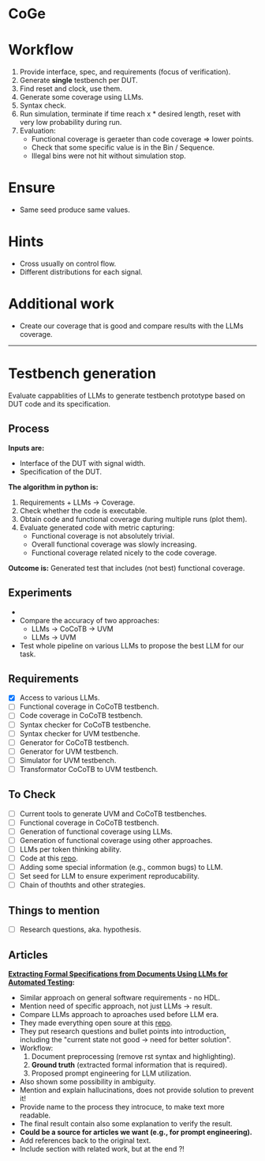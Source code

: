 # CoGe


# Workflow
 1. Provide interface, spec, and requirements (focus of verification).
 1. Generate **single** testbench per DUT.
 1. Find reset and clock, use them.
 1. Generate some coverage using LLMs.
 1. Syntax check.
 1. Run simulation, terminate if time reach x * desired length,
    reset with very low probability during run.
 1. Evaluation:
    * Functional coverage is geraeter than code coverage => lower points.
    * Check that some specific value is in the Bin / Sequence.
    * Illegal bins were not hit without simulation stop.

# Ensure
 - Same seed produce same values.

# Hints
 - Cross usually on control flow.
 - Different distributions for each signal.

# Additional work
 - Create our coverage that is good and compare results with the LLMs coverage.



---

# Testbench generation
Evaluate cappablities of LLMs to generate testbench prototype based on DUT
code and its specification.

## Process
**Inputs are:**
 - Interface of the DUT with signal width.
 - Specification of the DUT.

**The algorithm in python is:**
 1. Requirements + LLMs -> Coverage.
 1. Check whether the code is executable.
 1. Obtain code and functional coverage during multiple runs (plot them).
 1. Evaluate generated code with metric capturing:
    * Functional coverage is not absolutely trivial.
    * Overall functional coverage was slowly increasing.
    * Functional coverage related nicely to the code coverage.

**Outcome is:** Generated test that includes (not best) functional coverage.

## Experiments
 -
 - Compare the accuracy of two approaches:
   * LLMs -> CoCoTB -> UVM
   * LLMs -> UVM
 - Test whole pipeline on various LLMs to propose the best LLM for our task.

## Requirements
 - [x] Access to various LLMs.
 - [ ] Functional coverage in CoCoTB testbench.
 - [ ] Code coverage in CoCoTB testbench.
 - [ ] Syntax checker for CoCoTB testbenche.
 - [ ] Syntax checker for UVM testbenche.
 - [ ] Generator for CoCoTB testbench.
 - [ ] Generator for UVM testbench.
 - [ ] Simulator for UVM testbench.
 - [ ] Transformator CoCoTB to UVM testbench.

## To Check
 - [ ] Current tools to generate UVM and CoCoTB testbenches.
 - [ ] Functional coverage in CoCoTB testbench.
 - [ ] Generation of functional coverage using LLMs.
 - [ ] Generation of functional coverage using other approaches.
 - [ ] LLMs per token thinking ability.
 - [ ] Code at this [repo](https://github.com/lhorse010/llm_specificaiton_extraction).
 - [ ] Adding some special information (e.g., common bugs) to LLM.
 - [ ] Set seed for LLM to ensure experiment reproducability.
 - [ ] Chain of thouthts and other strategies.

## Things to mention
 - [ ] Research questions, aka. hypothesis.

## Articles
**[Extracting Formal Specifications from Documents Using LLMs for Automated Testing](https://arxiv.org/abs/2504.01294):**
 - Similar approach on general software requirements - no HDL.
 - Mention need of specific approach, not just LLMs -> result.
 - Compare LLMs approach to aproaches used before LLM era.
 - They made everything open soure at this [repo](https://github.com/lhorse010/llm_specificaiton_extraction).
 - They put research questions and bullet points into introduction,
   including the "current state not good -> need for better solution".
 - Workflow:
   1. Document preprocessing (remove rst syntax and highlighting).
   1. **Ground truth** (extracted formal information that is required).
   1. Proposed prompt engineering for LLM utilization.
 - Also shown some possibility in ambiguity.
 - Mention and explain hallucinations, does not provide solution to prevent it!
 - Provide name to the process they introcuce, to make text more readable.
 - The final result contain also some explanation to verify the result.
 - **Could be a source for articles we want (e.g., for prompt engineering).**
 - Add references back to the original text.
 - Include section with related work, but at the end ?!
